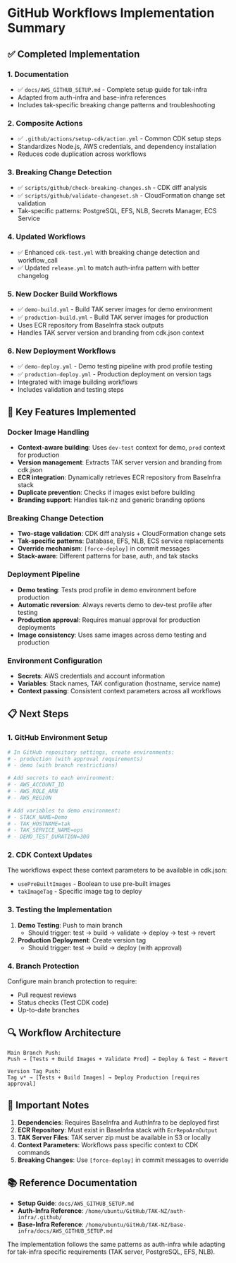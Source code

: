# GitHub Workflows Implementation Summary

## ✅ Completed Implementation

### 1. **Documentation**
- ✅ `docs/AWS_GITHUB_SETUP.md` - Complete setup guide for tak-infra
- Adapted from auth-infra and base-infra references
- Includes tak-specific breaking change patterns and troubleshooting

### 2. **Composite Actions**
- ✅ `.github/actions/setup-cdk/action.yml` - Common CDK setup steps
- Standardizes Node.js, AWS credentials, and dependency installation
- Reduces code duplication across workflows

### 3. **Breaking Change Detection**
- ✅ `scripts/github/check-breaking-changes.sh` - CDK diff analysis
- ✅ `scripts/github/validate-changeset.sh` - CloudFormation change set validation
- Tak-specific patterns: PostgreSQL, EFS, NLB, Secrets Manager, ECS Service

### 4. **Updated Workflows**
- ✅ Enhanced `cdk-test.yml` with breaking change detection and workflow_call
- ✅ Updated `release.yml` to match auth-infra pattern with better changelog

### 5. **New Docker Build Workflows**
- ✅ `demo-build.yml` - Build TAK server images for demo environment
- ✅ `production-build.yml` - Build TAK server images for production
- Uses ECR repository from BaseInfra stack outputs
- Handles TAK server version and branding from cdk.json context

### 6. **New Deployment Workflows**
- ✅ `demo-deploy.yml` - Demo testing pipeline with prod profile testing
- ✅ `production-deploy.yml` - Production deployment on version tags
- Integrated with image building workflows
- Includes validation and testing steps

## 🔧 Key Features Implemented

### Docker Image Handling
- **Context-aware building**: Uses `dev-test` context for demo, `prod` context for production
- **Version management**: Extracts TAK server version and branding from cdk.json
- **ECR integration**: Dynamically retrieves ECR repository from BaseInfra stack
- **Duplicate prevention**: Checks if images exist before building
- **Branding support**: Handles tak-nz and generic branding options

### Breaking Change Detection
- **Two-stage validation**: CDK diff analysis + CloudFormation change sets
- **Tak-specific patterns**: Database, EFS, NLB, ECS service replacements
- **Override mechanism**: `[force-deploy]` in commit messages
- **Stack-aware**: Different patterns for base, auth, and tak stacks

### Deployment Pipeline
- **Demo testing**: Tests prod profile in demo environment before production
- **Automatic reversion**: Always reverts demo to dev-test profile after testing
- **Production approval**: Requires manual approval for production deployments
- **Image consistency**: Uses same images across demo testing and production

### Environment Configuration
- **Secrets**: AWS credentials and account information
- **Variables**: Stack names, TAK configuration (hostname, service name)
- **Context passing**: Consistent context parameters across all workflows

## 📋 Next Steps

### 1. **GitHub Environment Setup**
```bash
# In GitHub repository settings, create environments:
# - production (with approval requirements)
# - demo (with branch restrictions)

# Add secrets to each environment:
# - AWS_ACCOUNT_ID
# - AWS_ROLE_ARN  
# - AWS_REGION

# Add variables to demo environment:
# - STACK_NAME=Demo
# - TAK_HOSTNAME=tak
# - TAK_SERVICE_NAME=ops
# - DEMO_TEST_DURATION=300
```

### 2. **CDK Context Updates**
The workflows expect these context parameters to be available in cdk.json:
- `usePreBuiltImages` - Boolean to use pre-built images
- `takImageTag` - Specific image tag to deploy

### 3. **Testing the Implementation**
1. **Demo Testing**: Push to main branch
   - Should trigger: test → build → validate → deploy → test → revert
2. **Production Deployment**: Create version tag
   - Should trigger: test → build → deploy (with approval)

### 4. **Branch Protection**
Configure main branch protection to require:
- Pull request reviews
- Status checks (Test CDK code)
- Up-to-date branches

## 🔍 Workflow Architecture

```
Main Branch Push:
Push → [Tests + Build Images + Validate Prod] → Deploy & Test → Revert

Version Tag Push:  
Tag v* → [Tests + Build Images] → Deploy Production [requires approval]
```

## 🚨 Important Notes

1. **Dependencies**: Requires BaseInfra and AuthInfra to be deployed first
2. **ECR Repository**: Must exist in BaseInfra stack with `EcrRepoArnOutput`
3. **TAK Server Files**: TAK server zip must be available in S3 or locally
4. **Context Parameters**: Workflows pass specific context to CDK commands
5. **Breaking Changes**: Use `[force-deploy]` in commit messages to override

## 📚 Reference Documentation

- **Setup Guide**: `docs/AWS_GITHUB_SETUP.md`
- **Auth-Infra Reference**: `/home/ubuntu/GitHub/TAK-NZ/auth-infra/.github/`
- **Base-Infra Reference**: `/home/ubuntu/GitHub/TAK-NZ/base-infra/docs/AWS_GITHUB_SETUP.md`

The implementation follows the same patterns as auth-infra while adapting for tak-infra specific requirements (TAK server, PostgreSQL, EFS, NLB).